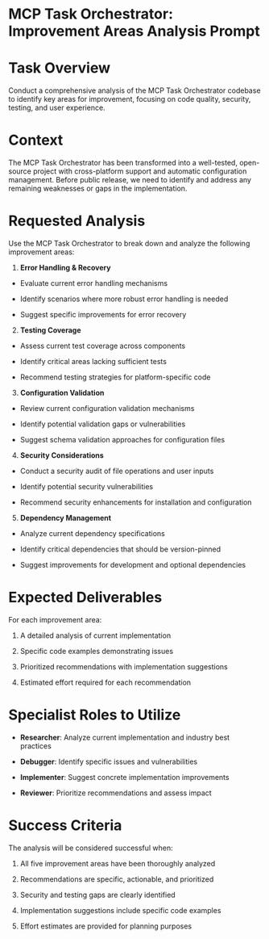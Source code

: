 

# MCP Task Orchestrator: Improvement Areas Analysis Prompt

#

# Task Overview

Conduct a comprehensive analysis of the MCP Task Orchestrator codebase to identify key areas for improvement, focusing on code quality, security, testing, and user experience.

#

# Context

The MCP Task Orchestrator has been transformed into a well-tested, open-source project with cross-platform support and automatic configuration management. Before public release, we need to identify and address any remaining weaknesses or gaps in the implementation.

#

# Requested Analysis

Use the MCP Task Orchestrator to break down and analyze the following improvement areas:

1. **Error Handling & Recovery**

- Evaluate current error handling mechanisms

- Identify scenarios where more robust error handling is needed

- Suggest specific improvements for error recovery

2. **Testing Coverage**

- Assess current test coverage across components

- Identify critical areas lacking sufficient tests

- Recommend testing strategies for platform-specific code

3. **Configuration Validation**

- Review current configuration validation mechanisms

- Identify potential validation gaps or vulnerabilities

- Suggest schema validation approaches for configuration files

4. **Security Considerations**

- Conduct a security audit of file operations and user inputs

- Identify potential security vulnerabilities

- Recommend security enhancements for installation and configuration

5. **Dependency Management**

- Analyze current dependency specifications

- Identify critical dependencies that should be version-pinned

- Suggest improvements for development and optional dependencies

#

# Expected Deliverables

For each improvement area:

1. A detailed analysis of current implementation

2. Specific code examples demonstrating issues

3. Prioritized recommendations with implementation suggestions

4. Estimated effort required for each recommendation

#

# Specialist Roles to Utilize

- **Researcher**: Analyze current implementation and industry best practices

- **Debugger**: Identify specific issues and vulnerabilities

- **Implementer**: Suggest concrete implementation improvements

- **Reviewer**: Prioritize recommendations and assess impact

#

# Success Criteria

The analysis will be considered successful when:

1. All five improvement areas have been thoroughly analyzed

2. Recommendations are specific, actionable, and prioritized

3. Security and testing gaps are clearly identified

4. Implementation suggestions include specific code examples

5. Effort estimates are provided for planning purposes
